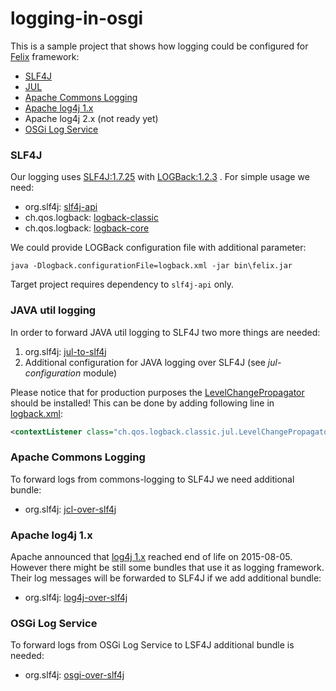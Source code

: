 logging-in-osgi
===============

This is a sample project that shows how logging could be configured for [Felix] framework:

* [SLF4J](#slf4j)
* [JUL](#java-util-logging)
* [Apache Commons Logging](#apache-commons-logging)
* [Apache log4j 1.x](#apache-log4j-1.x)
* Apache log4j 2.x (not ready yet)
* [OSGi Log Service](#osgi-log-service)

### SLF4J

Our logging uses [SLF4J:1.7.25][SLF4J] with [LOGBack:1.2.3][LOGBack] . For simple usage we need:

* org.slf4j: [slf4j-api](https://mvnrepository.com/artifact/org.slf4j/slf4j-api/1.7.25)
* ch.qos.logback: [logback-classic](https://mvnrepository.com/artifact/ch.qos.logback/logback-classic/1.2.3)
* ch.qos.logback: [logback-core](https://mvnrepository.com/artifact/ch.qos.logback/logback-core/1.2.3)

We could provide LOGBack configuration file with additional parameter:

```commandline
java -Dlogback.configurationFile=logback.xml -jar bin\felix.jar
```

Target project requires dependency to `slf4j-api` only.

### JAVA util logging

In order to forward JAVA util logging to SLF4J two more things are needed:

1. org.slf4j: [jul-to-slf4j](https://mvnrepository.com/artifact/org.slf4j/jul-to-slf4j/1.7.25)
2. Additional configuration for JAVA logging over SLF4J (see *jul-configuration* module)

Please notice that for production purposes the [LevelChangePropagator][jul-to-slf4j] should be installed!
This can be done by adding following line in [logback.xml][logback.xml-for-jul]:

```xml
<contextListener class="ch.qos.logback.classic.jul.LevelChangePropagator"/>
```

### Apache Commons Logging

To forward logs from commons-logging to SLF4J we need additional bundle:

* org.slf4j: [jcl-over-slf4j](https://mvnrepository.com/artifact/org.slf4j/jcl-over-slf4j/1.7.25)

### Apache log4j 1.x

Apache announced that [log4j 1.x][log4j-1.x] reached end of life on 2015-08-05.
However there might be still some bundles that use it as logging framework.
Their log messages will be forwarded to SLF4J if we add additional bundle:

* org.slf4j: [log4j-over-slf4j](https://mvnrepository.com/artifact/org.slf4j/log4j-over-slf4j/1.7.25)

### OSGi Log Service

To forward logs from OSGi Log Service to LSF4J additional bundle is needed:

* org.slf4j: [osgi-over-slf4j](https://mvnrepository.com/artifact/org.slf4j/osgi-over-slf4j/1.7.25)



[Felix]: http://felix.apache.org/downloads.cgi
[SLF4J]: https://www.slf4j.org/
[LOGBack]: https://logback.qos.ch/
[jul-to-slf4j]: https://www.slf4j.org/legacy.html#jul-to-slf4j
[logback.xml-for-jul]: https://github.com/wiiitek/logging-in-osgi/tree/master/samples/samples-jul/src/main/resources/logback.xml#L4
[log4j-1.x]: https://logging.apache.org/log4j/1.2/

